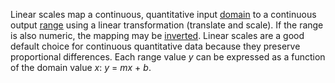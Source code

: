 Linear scales map a continuous, quantitative input [domain](https://pub.dev/documentation/d4_scale/latest/d4_scale/ScaleLinear/domain.html) to a continuous output [range](https://pub.dev/documentation/d4_scale/latest/d4_scale/ScaleLinear/range.html) using a linear transformation (translate and scale). If the range is also numeric, the mapping may be [inverted](https://pub.dev/documentation/d4_scale/latest/d4_scale/ScaleContinuousNumberExtension.html). Linear scales are a good default choice for continuous quantitative data because they preserve proportional differences. Each range value *y* can be expressed as a function of the domain value *x*: *y* = *mx* + *b*.